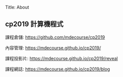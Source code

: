 Title: About

## cp2019 計算機程式

課程倉儲: <a href="https://github.com/mdecourse/cp2019">https://github.com/mdecourse/cp2019</a>

內容管理: <a href="https://mdecourse.github.io/cp2019/">https://mdecourse.github.io/cp2019/</a>

課程投影片: <a href="https://mdecourse.github.io/cp2019/reveal">https://mdecourse.github.io/cp2019/reveal</a>

課程網誌: <a href="https://mdecourse.github.io/cp2019/blog">https://mdecourse.github.io/cp2019/blog</a>








